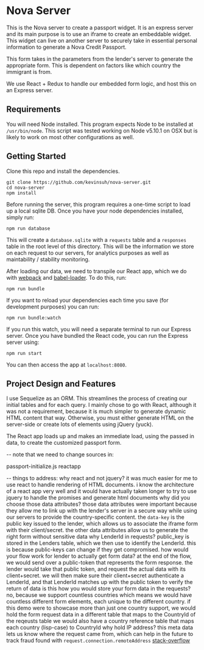 # Nova Server

This is the Nova server to create a passport widget. It is an express server and its main purpose is to use an iframe to create an embeddable widget. This widget can live on another server to securely take in essential personal information to generate a Nova Credit Passport.

This form takes in the parameters from the lender's server to generate the appropriate form. This is dependent on factors like which country the immigrant is from.

We use React + Redux to handle our embedded form logic, and host this on an Express server.

## Requirements
You will need Node installed. This program expects Node to be installed at `/usr/bin/node`. This
script was tested working on Node v5.10.1 on OSX but is likely to work on most other
configurations as well.

## Getting Started

Clone this repo and install the dependencies.
```
git clone https://github.com/kevinsuh/nova-server.git
cd nova-server
npm install
```
Before running the server, this program requires a one-time script to load up a local sqlite DB. Once you have your node dependencies installed, simply run:
```
npm run database
```
This will create a `database.sqlite` with a `requests` table and a `responses` table in the root level of this directory. This will be the information we store on each request to our servers, for analytics purposes as well as maintability / stability monitoring.

After loading our data, we need to transpile our React app, which we do with [webpack](https://webpack.github.io/) and [babel-loader](https://github.com/babel/babel-loader). To do this, run:
```
npm run bundle
```
If you want to reload your dependencies each time you save (for development purposes) you can run:
```
npm run bundle:watch
```
If you run this watch, you will need a separate terminal to run our Express server. Once you have bundled the React code, you can run the Express server using:
```
npm run start
```
You can then access the app at `localhost:8080`.

## Project Design and Features
I use Sequelize as an ORM. This streamlines the process of creating our initial tables and for each query. I mainly chose to go with React, although it was not a requirement, because it is much simpler to generate dynamic HTML content that way. Otherwise, you must either generate HTML on the server-side or create lots of elements using jQuery (yuck).

The React app loads up and makes an immediate load, using the passed in data, to create the customized passport form.

-- note that we need to change sources in:
<!-- <script src -->
passport-initialize.js
reactapp



-- things to address:
why react and not jquery?
	it was much easier for me to use react to handle rendering of HTML documents. i know the architecture of a react app very well and it would have actually taken longer to try to use jquery to handle the promises and generate html documents
why did you choose those data attributes?
	those data attributes were important because they allow me to link up with the lender's server in a secure way while using our servers to provide the country-specific content. the `data-key` is the public key issued to the lender, which allows us to associate the iframe form with their client/secret. the other data attributes allow us to generate the right form without sensitive data
why LenderId in requests?
	public_key is stored in the Lenders table, which we then use to identify the LenderId. this is because public-keys can change if they get compromised.
how would your flow work for lender to actually get form data?
	at the end of the flow, we would send over a public-token that represents the form response. the lender would take that public token, and request the actual data with its client+secret. we will then make sure their client+secret authenticate a LenderId, and that LenderId matches up with the public token to verify the return of data
is this how you would store your form data in the requests?
	no, because we support countless countries which means we would have countless different form elements, each unique to the different country. if this demo were to showcase more than just one country support, we would hold the form request data in a different table that maps to the CountryId of the reqeusts table
	we would also have a country reference table that maps each country (lisp-case) to CountryId
why hold IP address?
	this meta data lets us know where the request came from, which can help in the future to track fraud
	found with `request.connection.remoteAddress` [stack-overflow](http://stackoverflow.com/questions/8107856/how-to-determine-a-users-ip-address-in-node)
